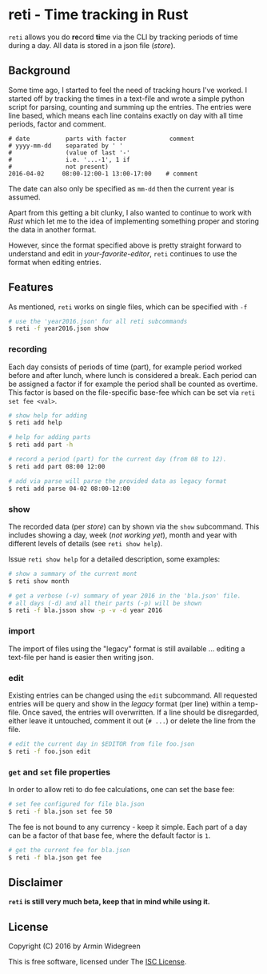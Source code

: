 # reti - Time tracking in Rust

`reti` allows you do **re**cord **ti**me via the CLI by tracking periods of time 
during a day. All data is stored in a json file (*store*). 

## Background

Some time ago, I started to feel the need of tracking hours I've worked.
I started off by tracking the times in a text-file and wrote a simple python 
script for parsing, counting and summing up the entries. The entries were line
based, which means each line contains exactly on day with all time periods, 
factor and comment. 

```
# date          parts with factor            comment
# yyyy-mm-dd    separated by ' '
#               (value of last '-' 
#               i.e. '...-1', 1 if 
#               not present)
2016-04-02     08:00-12:00-1 13:00-17:00    # comment  
```
The date can also only be specified as `mm-dd` then the current year is assumed.

Apart from this getting a bit clunky, I also wanted to continue to work with 
*Rust* which let me to the idea of implementing something proper and storing the 
data in another format.

However, since the format specified above is pretty straight forward to 
understand and edit in *your-favorite-editor*, `reti` continues to use the format
when editing entries. 

## Features 

As mentioned, `reti` works on single files, which can be specified with `-f`

```sh
# use the 'year2016.json' for all reti subcommands
$ reti -f year2016.json show
```

### recording

Each day consists of periods of time (part), for example period worked before
and after lunch, where lunch is considered a break. Each period can be assigned 
a factor if for example the period shall be counted as overtime. This factor is
based on the file-specific base-fee which can be set via `reti set fee <val>`. 

```sh
# show help for adding
$ reti add help

# help for adding parts
$ reti add part -h

# record a period (part) for the current day (from 08 to 12).
$ reti add part 08:00 12:00

# add via parse will parse the provided data as legacy format
$ reti add parse 04-02 08:00-12:00 

```

### show

The recorded data (per *store*) can by shown via the `show` subcommand. This 
includes showing a day, week (*not working yet*), month and year with different 
levels of details (see `reti show help`).

Issue `reti show help` for a detailed description, some examples:

```sh
# show a summary of the current mont
$ reti show month 

# get a verbose (-v) summary of year 2016 in the 'bla.json' file.
# all days (-d) and all their parts (-p) will be shown 
$ reti -f bla.jsson show -p -v -d year 2016

```

### import

The import of files using the "legacy" format is still available ... editing a
text-file per hand is easier then writing json.

### edit

Existing entries can be changed using the `edit` subcommand. All requested 
entries will be query and show in the *legacy* format (per line) within a 
temp-file.  Once saved, the entries will overwritten. If a line should be 
disregarded, either leave it untouched, comment it out (`# ...`) or delete the
line from the file. 

```sh
# edit the current day in $EDITOR from file foo.json
$ reti -f foo.json edit
```

### `get` and `set` file properties

In order to allow reti to do fee calculations, one can set the base fee:

```sh
# set fee configured for file bla.json
$ reti -f bla.json set fee 50
```
The fee is not bound to any currency - keep it simple. Each part of a day can be 
a factor of that base fee, where the default factor is `1`.

```sh
# get the current fee for bla.json
$ reti -f bla.json get fee
```

## Disclaimer

**`reti` is still very much beta, keep that in mind while using it.**

## License

Copyright (C) 2016 by Armin Widegreen

This is free software, licensed under The [ISC License](LICENSE).
